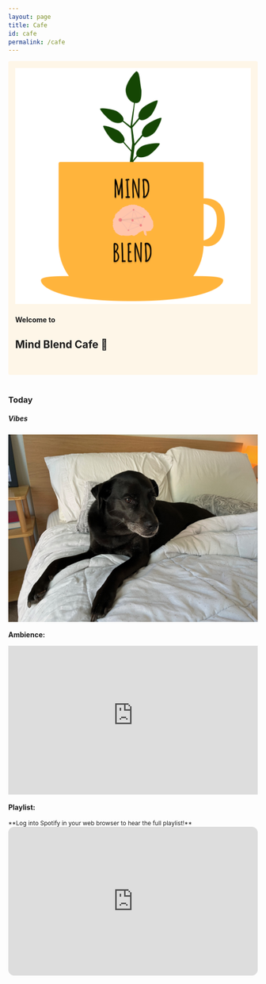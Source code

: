 ```yaml
---
layout: page
title: Cafe
id: cafe
permalink: /cafe
---
```



<div style="padding: 1em; background:rgba(254,246,232,1); border-radius: 4px;">
  <div id="notes-entry-container-home">
    <div> 
      <img class="home-page-logo"  src="assets/img/MB_Cafe_LOGO_nobkgd.png">
    </div>
    <div>
      <h4>Welcome to</h4>
      <h2>Mind Blend Cafe 🌱</h2>
      <div class="line"></div><br>
    </div>
  </div>
</div>
<br>



<div>
    <h3>Today</h3>
    <h5 class= "padding-bb"> Vibes </h5>
    <img src="assets/img/IMG_2364.jpeg"><br>
    <p> <strong> Ambience: </strong> </p>
    <iframe width="100%" height="300" src="https://www.youtube-nocookie.com/embed/RkCD8A9Lol4" title="YouTube video player" frameborder="0" allow="accelerometer; autoplay; clipboard-write; encrypted-media; gyroscope; picture-in-picture; web-share" allowfullscreen></iframe>
    <p> <strong>Playlist: </strong></p>
    <small style="font-size: 12px"> **Log into Spotify in your web browser to hear the full playlist!** </small>
    <iframe style="border-radius:12px" src="https://open.spotify.com/embed/playlist/2e92nJZ9oYznMvGfjf5P84?utm_source=generator" width="100%" height="300" frameBorder="0" allowfullscreen="" allow="autoplay; clipboard-write; encrypted-media; fullscreen; picture-in-picture" loading="lazy"></iframe>
</div>